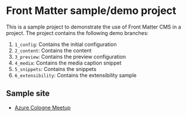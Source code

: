 # Front Matter sample/demo project

This is a sample project to demonstrate the use of Front Matter CMS in a project. The project contains the following demo branches:

1. `1_config`: Contains the initial configuration
2. `2_content`: Contains the content
3. `3_preview`: Contains the preview configuration
4. `4_media`: Contains the media caption snippet
5. `5_snippets`: Contains the snippets
6. `6_extensibility`: Contains the extensibility sample

## Sample site

- [Azure Cologne Meetup](https://green-river-047e6a503.1.azurestaticapps.net/)